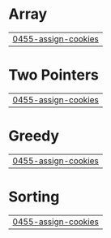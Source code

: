 # Array
|  |
| ------- |
| [0455-assign-cookies](https://github.com/gyuwseong/leet-code/tree/master/0455-assign-cookies) |


# Two Pointers
|  |
| ------- |
| [0455-assign-cookies](https://github.com/gyuwseong/leet-code/tree/master/0455-assign-cookies) |
# Greedy
|  |
| ------- |
| [0455-assign-cookies](https://github.com/gyuwseong/leet-code/tree/master/0455-assign-cookies) |
# Sorting
|  |
| ------- |
| [0455-assign-cookies](https://github.com/gyuwseong/leet-code/tree/master/0455-assign-cookies) |